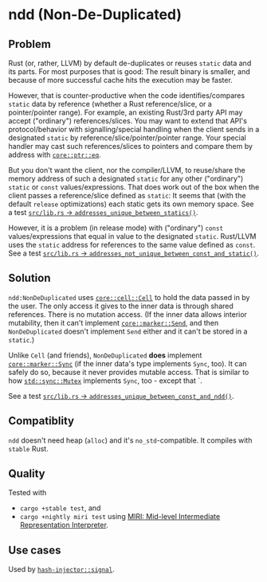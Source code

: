 #  ndd (Non-De-Duplicated)

## Problem

Rust (or, rather, LLVM) by default de-duplicates or reuses `static` data and its parts. For most
purposes that is good: The result binary is smaller, and because of more successful cache hits the
execution may be faster.

However, that is counter-productive when the code identifies/compares `static` data by reference
(whether a Rust reference/slice, or a pointer/pointer range). For example, an existing Rust/3rd
party API may accept ("ordinary") references/slices. You may want to extend that API's
protocol/behavior with signalling/special handling when the client sends in a designated `static` by
reference/slice/pointer/pointer range. Your special handler may cast such references/slices to
pointers and compare them by address with
[`core::ptr::eq`](https://doc.rust-lang.org/nightly/core/ptr/fn.eq.html).

But you don't want the client, nor the compiler/LLVM, to reuse/share the memory address of such a
designated `static` for any other ("ordinary") `static` or `const` values/expressions. That does
work out of the box when the client passes a reference/slice defined as `static`: It seems that
(with the default `release` optimizations) each static gets its own memory space. See a test
[`src/lib.rs` -> `addresses_unique_between_statics()`](src/lib.rs).

However, it is a problem (in release mode) with ("ordinary") `const` values/expressions that equal
in value to the designated `static`. Rust/LLVM uses the `static` address for references to the same
value defined as `const`. See a test [`src/lib.rs` ->
`addresses_not_unique_between_const_and_static()`](src/lib.rs).

## Solution

`ndd:NonDeDuplicated` uses
[`core::cell::Cell`](https://doc.rust-lang.org/nightly/core/cell/struct.Cell.html) to hold the data
passed in by the user. The only access it gives to the inner data is through shared references.
There is no mutation access. (If the inner data allows interior mutability, then it can't implement
[`core::marker::Send`](https://doc.rust-lang.org/nightly/core/marker/trait.Send.html), and then
`NonDeDuplicated` doesn't implement `Send` either and it can't be stored in a `static`.)

Unlike `Cell` (and friends), `NonDeDuplicated` **does** implement
[`core::marker::Sync`](https://doc.rust-lang.org/nightly/core/marker/trait.Sync.html) (if the inner
data's type implements `Sync`, too). It can safely do so, because it never provides mutable access.
That is similar to how
[`std::sync::Mutex`](https://doc.rust-lang.org/nightly/std/sync/struct.Mutex.html#impl-Sync-for-Mutex%3CT%3E)
implements `Sync`, too - except that `.

See a test [`src/lib.rs` -> `addresses_unique_between_const_and_ndd()`](src/lib.rs).

## Compatiblity

`ndd` doesn't need heap (`alloc`) and it's `no_std`-compatible. It compiles with `stable` Rust.

## Quality

Tested with

- `cargo +stable test`, and
- `cargo +nightly miri test` using [MIRI: Mid-level Intermediate Representation
  Interpreter](https://github.com/rust-lang/miri).

## Use cases

Used by
[`hash-injector::signal`](https://github.com/peter-lyons-kehl/hash-injector/blob/main/lib/src/signal.rs).
